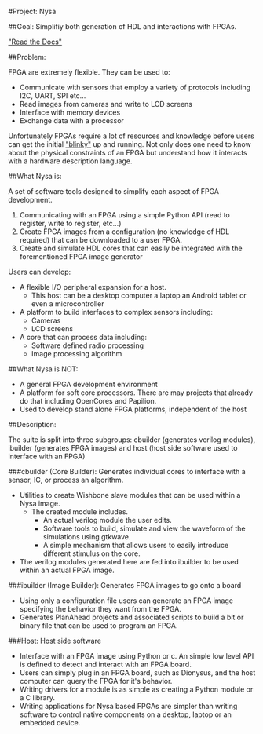 #Project: Nysa

##Goal: Simplifiy both generation of HDL and interactions with FPGAs.

["Read the Docs"](http://nysa.readthedocs.org/en/latest "Nysa's Read the Docs")

##Problem:

FPGA are extremely flexible.
They can be used to:

* Communicate with sensors that employ a variety of protocols including I2C, UART, SPI etc...
* Read images from cameras and write to LCD screens
* Interface with memory devices
* Exchange data with a processor


Unfortunately FPGAs require a lot of resources and knowledge before users can
get the initial ["blinky"](http://arduino.cc/en/Tutorial/Blink?from=Tutorial.BlinkingLED "Arduino blink an LED") 
up and running. Not only does one need to know about the physical constraints 
of an FPGA but understand how it interacts with a hardware description language.

##What Nysa is:

A set of software tools designed to simplify each aspect of FPGA development.

1. Communicating with an FPGA using a simple Python API (read to register, write to register, etc...)
2. Create FPGA images from a configuration (no knowledge of HDL required) that can be downloaded to a user FPGA.
3. Create and simulate HDL cores that can easily be integrated with the forementioned FPGA image generator

Users can develop:

* A flexible I/O peripheral expansion for a host.
  * This host can be a desktop computer a laptop an Android tablet or even a microcontroller
* A platform to build interfaces to complex sensors including:
  * Cameras
  * LCD screens
* A core that can process data including:
  * Software defined radio processing
  * Image processing algorithm

##What Nysa is NOT:

* A general FPGA development environment
* A platform for soft core processors. There are may projects that already do that including OpenCores and Papilion.
* Used to develop stand alone FPGA platforms, independent of the host


##Description:

The suite is split into three subgroups: cbuilder (generates verilog modules), ibuilder (generates FPGA images) and host (host side software used to interface with an FPGA)

###cbuilder (Core Builder): Generates individual cores to interface with a sensor, IC, or process an algorithm.
* Utilities to create Wishbone slave modules that can be used within a Nysa image.
  * The created module includes.
    * An actual verilog module the user edits.
    * Software tools to build, simulate and view the waveform of the simulations using gtkwave.
    * A simple mechanism that allows users to easily introduce different stimulus on the core.
* The verilog modules generated here are fed into ibuilder to be used within an actual FPGA image.

###ibuilder (Image Builder): Generates FPGA images to go onto a board
* Using only a configuration file users can generate an FPGA image specifying the behavior they want from the FPGA.
* Generates PlanAhead projects and associated scripts to build a bit or binary file that can be used to program an FPGA.

###Host: Host side software
* Interface with an FPGA image using Python or c. An simple low level API is defined to detect and interact with an FPGA board.
* Users can simply plug in an FPGA board, such as Dionysus, and the host computer can query the FPGA for it's behavior.
* Writing drivers for a module is as simple as creating a Python module or a C library.
* Writing applications for Nysa based FPGAs are simpler than writing software to control native components on a desktop, laptop or an embedded device.


